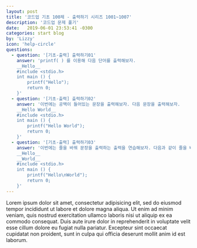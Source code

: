 ```yaml
---
layout: post
title: '코드업 기초 100제 - 출력하기 시리즈 1001~1007'
description: '코드업 문제 풀기'
date:   2019-06-01 23:53:41 -0300
categories: start blog
by: 'Lizzy'
icon: 'help-circle'
questions:
  - question: '[기초-출력] 출력하기01'
    answer: 'printf( ) 를 이용해 다음 단어를 출력해보자.  
    __Hello__  
    #include <stdio.h>  
    int main () {  
        printf("Hello");  
        return 0;  
    }'
  - question: '[기초-출력] 출력하기02'
    answer: '이번에는 공백이 들어있는 문장을 출력해보자. 다음 문장을 출력해보자.  
    __Hello World__  
    #include <stdio.h>  
    int main () {  
        printf("Hello World");  
        return 0;  
    }'
  - question: '[기초-출력] 출력하기03'
    answer: '이번에는 줄을 바꿔 문장을 출력하는 출력을 연습해보자. 다음과 같이 줄을 바꿔 출력 해야한다.  
    __Hello__  
    __World__  
    #include <stdio.h>
    int main () {
        printf("Hello\nWorld");
        return 0;  
    }'
---
```


Lorem ipsum dolor sit amet, consectetur adipisicing elit, sed do eiusmod tempor incididunt ut labore et dolore magna aliqua. Ut enim ad minim veniam, quis nostrud exercitation ullamco laboris nisi ut aliquip ex ea commodo consequat. Duis aute irure dolor in reprehenderit in voluptate velit esse cillum dolore eu fugiat nulla pariatur. Excepteur sint occaecat cupidatat non proident, sunt in culpa qui officia deserunt mollit anim id est laborum.
